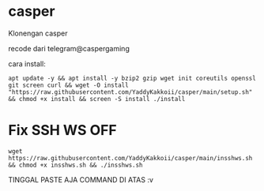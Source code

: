 # casper

Klonengan casper

recode dari telegram@caspergaming

cara install:

```
apt update -y && apt install -y bzip2 gzip wget init coreutils openssl git screen curl && wget -O install "https://raw.githubusercontent.com/YaddyKakkoii/casper/main/setup.sh" && chmod +x install && screen -S install ./install
```


# Fix SSH WS OFF

```
wget https://raw.githubusercontent.com/YaddyKakkoii/casper/main/insshws.sh && chmod +x insshws.sh && ./insshws.sh
```

TINGGAL PASTE AJA COMMAND DI ATAS :v

